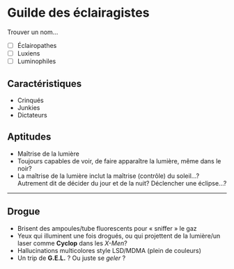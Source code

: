 # Guilde des éclairagistes

Trouver un nom...

- [ ] Éclairopathes
- [ ] Luxiens
- [ ] Luminophiles

## Caractéristiques
- Crinqués
- Junkies
- Dictateurs

## Aptitudes
- Maîtrise de la lumière
- Toujours capables de voir, de faire apparaître la lumière, même dans le noir?
- La maîtrise de la lumière inclut la maîtrise (contrôle) du soleil...? Autrement dit de décider du jour et de la nuit? Déclencher une éclipse...?

---

## Drogue
- Brisent des ampoules/tube fluorescents pour « sniffer » le gaz
- Yeux qui illuminent une fois drogués, ou qui projettent de la lumière/un laser comme **Cyclop** dans les *X-Men*?
- Hallucinations multicolores style LSD/MDMA (plein de couleurs)
- Un trip de **G.E.L.** ? Ou juste se *geler* ?

